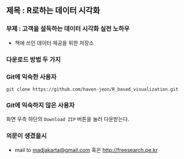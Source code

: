 ## 제목 : R로하는 데이터 시각화 
### 부제 :  고객을 설득하는 데이터 시각화 실전 노하우

* 책에 쓰인 데이터  제공을 위한 저장소 


### 다운로드 방법 두 가지 

### Git에 익숙한 사용자 

```
git clone https://github.com/haven-jeon/R_based_visualization.git
```


### Git에 익숙하지 않은 사용자 

화면 우측 하단의 `Download ZIP` 버튼을 눌러 다운받는다. 


### 의문이 생겼을시 

* mail to <madjakarta@gmail.com> 혹은 <http://freesearch.pe.kr>







